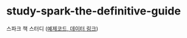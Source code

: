 # study-spark-the-definitive-guide

스파크 책 스터디 ([예제코드, 데이터 링크](https://github.com/databricks/Spark-The-Definitive-Guide))